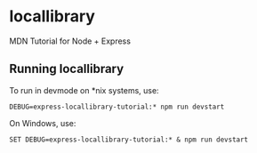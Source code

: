 # locallibrary
MDN Tutorial for Node + Express

## Running locallibrary

To run in devmode on \*nix systems, use:
```
DEBUG=express-locallibrary-tutorial:* npm run devstart
```

On Windows, use:
```
SET DEBUG=express-locallibrary-tutorial:* & npm run devstart
```
